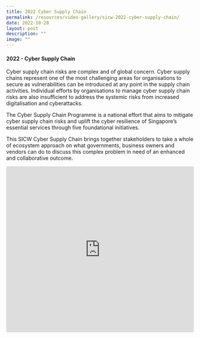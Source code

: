 ```yaml
---
title: 2022 Cyber Supply Chain
permalink: /resources/video-gallery/sicw-2022-cyber-supply-chain/
date: 2022-10-28
layout: post
description: ""
image: ""
---
```

#### **2022 - Cyber Supply Chain**

Cyber supply chain risks are complex and of global concern. Cyber supply chains represent one of the most challenging areas for organisations to secure as vulnerabilities can be introduced at any point in the supply chain activities. Individual efforts by organisations to manage cyber supply chain risks are also insufficient to address the systemic risks from increased digitalisation and cyberattacks. 

The Cyber Supply Chain Programme is a national effort that aims to mitigate cyber supply chain risks and uplift the cyber resilience of Singapore’s essential services through five foundational initiatives. 

This SICW Cyber Supply Chain brings together stakeholders to take a whole of ecosystem approach on what governments, business owners and vendors can do to discuss this complex problem in need of an enhanced and collaborative outcome.

<iframe allowfullscreen="" allow="accelerometer; autoplay; clipboard-write; encrypted-media; gyroscope; picture-in-picture; web-share" frameborder="0" title="YouTube video player" src="https://www.youtube.com/embed/RViZqVrFH3E" width="100%" height="445"></iframe>